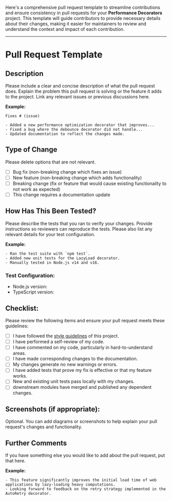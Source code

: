 Here's a comprehensive pull request template to streamline contributions and ensure consistency in pull requests for your **Performance Decorators** project. This template will guide contributors to provide necessary details about their changes, making it easier for maintainers to review and understand the context and impact of each contribution.

---

# Pull Request Template

## Description

Please include a clear and concise description of what the pull request does. Explain the problem this pull request is solving or the feature it adds to the project. Link any relevant issues or previous discussions here.

**Example:**

```
Fixes # (issue)

- Added a new performance optimization decorator that improves...
- Fixed a bug where the debounce decorator did not handle...
- Updated documentation to reflect the changes made.
```

## Type of Change

Please delete options that are not relevant.

- [ ] Bug fix (non-breaking change which fixes an issue)
- [ ] New feature (non-breaking change which adds functionality)
- [ ] Breaking change (fix or feature that would cause existing functionality to not work as expected)
- [ ] This change requires a documentation update

## How Has This Been Tested?

Please describe the tests that you ran to verify your changes. Provide instructions so reviewers can reproduce the tests. Please also list any relevant details for your test configuration.

**Example:**

```
- Ran the test suite with `npm test`.
- Added new unit tests for the LazyLoad decorator.
- Manually tested in Node.js v14 and v16.
```

### Test Configuration:

- Node.js version:
- TypeScript version:

## Checklist:

Please review the following items and ensure your pull request meets these guidelines:

- [ ] I have followed the [style guidelines](https://github.com/RyanMyrvold/Performance-Decorators/blob/main/CONTRIBUTING.md) of this project.
- [ ] I have performed a self-review of my code.
- [ ] I have commented on my code, particularly in hard-to-understand areas.
- [ ] I have made corresponding changes to the documentation.
- [ ] My changes generate no new warnings or errors.
- [ ] I have added tests that prove my fix is effective or that my feature works.
- [ ] New and existing unit tests pass locally with my changes.
- [ ] downstream modules have merged and published any dependent changes.

## Screenshots (if appropriate):

Optional. You can add diagrams or screenshots to help explain your pull request's changes and functionality.

## Further Comments

If you have something else you would like to add about the pull request, put that here.

**Example:**

```
- This feature significantly improves the initial load time of web applications by lazy-loading heavy computations.
- Looking forward to feedback on the retry strategy implemented in the AutoRetry decorator.
```
